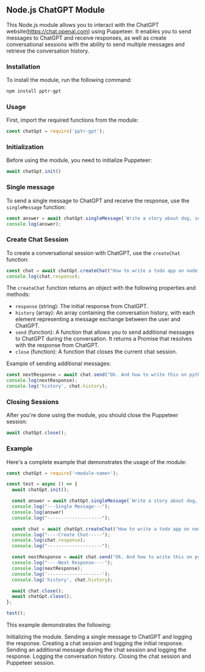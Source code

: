 ## Node.js ChatGPT Module

This Node.js module allows you to interact with the ChatGPT website(https://chat.openai.com) using Puppeteer. It enables you to send messages to ChatGPT and receive responses, as well as create conversational sessions with the ability to send multiple messages and retrieve the conversation history.

### Installation
To install the module, run the following command:

```bash
npm install pptr-gpt
```

### Usage
First, import the required functions from the module:

```javascript
const chatGpt = require('pptr-gpt');
```

### Initialization
Before using the module, you need to initialize Puppeteer:

```javascript
await chatGpt.init()
```

### Single message
To send a single message to ChatGPT and receive the response, use the `singleMessage` function:

```javascript
const answer = await chatGpt.singleMessage(`Write a story about dog, software engineer, and node.js`);
console.log(answer);
```

### Create Chat Session

To create a conversational session with ChatGPT, use the `createChat` function:

```javascript
const chat = await chatGpt.createChat("How to write a todo app on node.js?");
console.log(chat.response);
```

The `createChat` function returns an object with the following properties and methods:
- `response` (string): The initial response from ChatGPT.
- `history` (array): An array containing the conversation history, with each element representing a message exchange between the user and ChatGPT.
- `send` (function): A function that allows you to send additional messages to ChatGPT during the conversation. It returns a Promise that resolves with the response from ChatGPT.
- `close` (function): A function that closes the current chat session.

Example of sending additional messages:

```javascript
const nextResponse = await chat.send("Ok. And how to write this on python?");
console.log(nextResponse);
console.log('history', chat.history);
```

### Closing Sessions
After you're done using the module, you should close the Puppeteer session:

```javascript
await chatGpt.close();
```

### Example

Here's a complete example that demonstrates the usage of the module:

```javascript
const chatGpt = require('<module-name>');

const test = async () => {
  await chatGpt.init();

  const answer = await chatGpt.singleMessage(`Write a story about dog, software engineer, and node.js`);
  console.log("---Single Message---");
  console.log(answer)
  console.log("--------------------");

  const chat = await chatGpt.createChat("How to write a todo app on node.js?");
  console.log("----Create Chat-----");
  console.log(chat.response);
  console.log("--------------------");

  const nextResponse = await chat.send("Ok. And how to write this on python?");
  console.log("----Next Response----");
  console.log(nextResponse);
  console.log('--------------------');
  console.log('history', chat.history);

  await chat.close();
  await chatGpt.close();
};

test();
```

This example demonstrates the following:

Initializing the module.
Sending a single message to ChatGPT and logging the response.
Creating a chat session and logging the initial response.
Sending an additional message during the chat session and logging the response.
Logging the conversation history.
Closing the chat session and Puppeteer session.